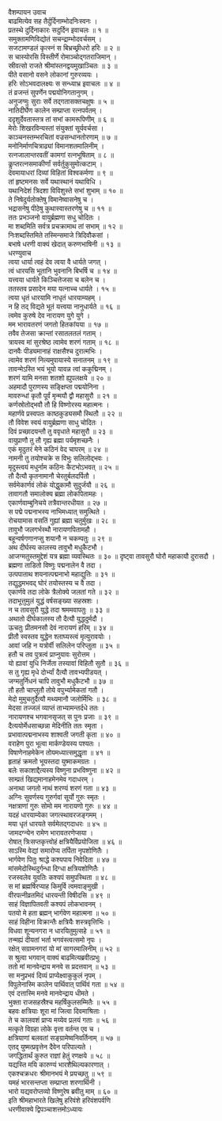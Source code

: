वैशम्पायन उवाच  
बाढमित्येव सह तैर्दुर्दिनाम्भोदनिःस्वनः ।  
प्रतस्थे दुर्दिनाकारः सदुर्दिन इवाचलः ॥ १ ॥  
समुक्तामणिविद्योतं सचन्द्राम्भोदवर्चसम् ।  
सजटामण्डलं कृत्स्नं स बिभ्रच्छ्रीधरो हरिः ॥ २ ॥  
स चास्योरसि विस्तीर्णे रोमाञ्चोद्‌गतराजिमान् ।  
स्रीवत्सो राजते श्रीमांस्तनद्वयमुखाञ्चितः ॥ ३ ॥  
पीते वसानो वसने लोकानां गुरुरव्ययः ।  
हरिः सोऽभवदालक्ष्यः स सन्ध्याभ्र इवाचलः ॥ ४ ॥  
तं व्रजन्तं सुपर्णेन पद्मयोनिगतानुगम् ।  
अनुजग्मुः सुराः सर्वे तद्‌गतासक्तचक्षुषः ॥ ५ ॥  
नातिदीर्घेण कालेन सम्प्राप्ता रत्नपर्वतम् ।  
ददृशुर्देवतास्तत्र तां सभां कामरूपिणीम् ॥ ६ ॥  
मेरोः शिखरविन्यस्तां संयुक्तां सूर्यवर्चसा ।  
काञ्चनस्तम्भरचितां वज्रसन्धानतोरणाम् ॥ ७ ॥  
मनोनिर्माणचित्राढ्यां विमानशतमालिनीम् ।  
रत्नजालान्तरवतीं कामगां रत्नभूषिताम् ॥ ८ ॥  
कॢप्तरत्नसमाकीर्णां सर्वर्तुकुसुमोत्कटाम् ।  
देवमायाधरां दिव्यां विहितां विश्वकर्मणा ॥ ९ ॥  
तां हृष्टमनसः सर्वे यथास्थानं यथाविधि ।  
यथानिदेशं त्रिदशा विविशुस्ते सभां शुभाम् ॥ १० ॥  
ते निषेदुर्यतोक्तेषु विमानेष्वासनेषु च ।  
भद्रासनेषु पीठेषु कुथास्वास्तरणेषु च ॥ ११ ॥  
ततः प्रभञ्जनो वायुर्ब्रह्मणा सधु चोदितः ।  
मा शब्दमिति सर्वत्र प्रचक्रामाथ तां सभाम् ॥ १२ ॥  
निःशब्दस्तिमिते तस्मिन्समाजे त्रिदिवौकसां ।  
बभाषे धरणी वाक्यं खेदात् करुणभाषिनी ॥ १३ ॥  
धरण्युवाच  
त्वया धार्या त्वहं देव त्वया वै धार्यते जगत् ।  
त्वं धारयसि भूतानि भुवनानि बिभर्षि च ॥ १४ ॥  
यत्त्वया धार्यते किञ्चित्तेजसा च बलेन च ।  
ततस्तव प्रसादेन मया यत्नाच्च धार्यते । १५ ॥  
त्वया धृतं धारयामि नाधृतं धारयाम्यहम् ।  
न हि तद् विद्यते भूतं यत्त्वया नानुधार्यते ॥ १६ ॥  
त्वमेव कुरुषे देव नारायण युगे युगे ।  
मम भारावतरणं जगतो हितकांयया ॥ १७ ॥  
तवैव तेजसा क्रान्तां रसातलतलं गताम् ।  
त्रायस्व मां सुरश्रेष्ठ त्वामेव शरणं गताम् ॥ १८ ॥  
दानवैः पीड्यमानाहं राक्षसैश्च दुरात्मभिः ।  
त्वामेव शरणं नित्यमुपायास्ये सनातनम् ॥ १९ ॥  
तावन्मेऽस्ति भयं भूयो यावन्न त्वां ककुद्मिनम् ।  
शरणं यामि मनसा शतशो ह्युपलक्षये ॥ २० ॥  
अहमादौ पुराणस्य सङ्क्षिप्ता पद्मयोनिना ।  
मावरुन्धां कृतौ पूर्वं मृन्मयौ द्वौ महासुरौ ॥ २१ ॥  
कर्णस्रोतोद्‌भवौ तौ हि विष्णोरस्य महात्मनः ।  
महार्णवे प्रस्वपतः काष्ठकुड्यसमौ स्थितौ ॥ २२ ॥  
तौ विवेश स्वयं वायुर्ब्रह्मणा साधु चोदितः ।  
दिवं प्रच्छादयन्तौ तु ववृधाते महासुरौ ॥ २३ ॥  
वायुप्राणौ तु तौ गृह्य ब्रह्मा पर्यमृशच्छनैः ।  
एकं मृदुतरं मेने कठिनं वेद चापरम् ॥ २४ ॥  
नामनी तु तयोश्चक्रे स विभुः सलिलोद्‌भवः ।  
मृदुस्त्वयं मधुर्नाम कठिनः कैटभोऽभवत् ॥ २५ ॥  
तौ दैत्यौ कृतनामानौ चेरतुर्बलदर्पितौ ।  
सर्वमेकार्णवं लोकं योद्धुकामौ सुदुर्जयौ ॥ २६ ॥  
तावागतौ समालोक्य ब्रह्मा लोकपितामहः ।  
एकार्णवाम्बुनिचये तत्रैवान्तरधीयत ॥ २७ ॥  
स पद्मे पद्मनाभस्य नाभिमध्यात् समुत्थिते ।  
रोचयामास वसतिं गुह्यां ब्रह्मा चतुर्मुखः ॥ २८ ॥  
तावुभौ जलगर्भस्थौ नारायणपितामहौ ।  
बहून्वर्षगणानप्सु शयानौ न चकम्पतुः ॥ २९ ॥  
अथ दीर्घस्य कालस्य तावुभौ मधुकैटभौ ।  
आजग्मतुस्तमुद्देशं यत्र ब्रह्मा व्यवस्थितः ॥ ३० ॥
दृष्ट्वा तावसुरौ घोरौ महाकायौ दुरासदौ ।  
ब्रह्मणा ताडितो विष्णुः पद्मनालेन वै तदा ।  
उत्पपाताथ शयनात्पद्मनाभो महाद्युतिः ॥ ३१ ॥  
तद्युद्धमभवद् घोरं तयोस्तस्य च वै तदा ।  
एकार्णवे तदा लोके त्रैलोक्ये जलतां गते ॥ ३२ ॥  
तदाभूत्तुमुलं युद्धं वर्षसङ्ख्या सहस्रशः ।  
न च तावसुरौ युद्धे तदा श्रममवापतुः ॥ ३३ ॥  
अथातो दीर्घकालस्य तौ दैत्यौ युद्धदुर्मदौ ।  
ऊचतुः प्रीतमनसौ देवं नारायणं हरिम् ॥ ३४ ॥  
प्रीतौ स्वस्तव युद्धेन श्लाघ्यस्त्वं मृत्युरावयोः ।  
आवां जहि न यत्रोर्वी सलिलेन परिप्लुता ॥ ३५ ॥  
हतौ च तव पुत्रत्वं प्राप्नुयावः सुरोत्तम ।  
यो ह्यावां युधि निर्जेता तस्यावां विहितौ सुतौ ॥ ३६ ॥  
स तु गृह्य मृधे दोर्भ्यां दैत्यौ तावभ्यपीडयत् ।  
जग्मतुर्निधनं चापि तावुभौ मधुकैटभौ ॥ ३७ ॥  
तौ हतौ चाप्लुतौ तोये वपुर्भ्यामेकतां गतौ ।  
मेदो मुमुचतुर्दैत्यौ मथ्यमानौ जलोर्मिभिः ॥ ३८ ॥  
मेदसा तज्जलं व्याप्तं ताभ्यामन्तर्दधे ततः ।  
नारायणश्च भगवानसृजत् स पुनः प्रजाः ॥ ३९ ॥  
दैत्ययोर्मेधसाच्छन्ना मेदिनीति ततः स्मृता ।  
प्रभावात्पद्मनाभस्य शाश्वती जगती कृता ॥ ४० ॥  
वराहेण पुरा भूत्वा मार्कण्डेयस्य पश्यतः ।  
विषाणेनाहमेकेन तोयमध्यात्समुद्धृता ॥ ४१ ॥  
हृताहं क्रमतो भूयस्तदा युष्माकमग्रतः ।  
बलेः सकाशाद्दैत्यस्य विष्णुना प्रभविष्णुना ॥ ४२ ॥  
साम्प्रतं खिद्यमानाहमेनमेव गदाधरम् ।  
अनाथा जगतो नाथं शरण्यं शरणं गता ॥ ४३ ॥  
अग्निः सुवर्णस्य गुरुर्गवां सूर्यो गुरुः स्मृतः ।  
नक्षत्राणां गुरुः सोमो मम नारायणो गुरुः ॥ ४४ ॥  
यदहं धारयाम्येका जगत्स्थावरजङ्‌गमम् ।  
मया धृतं धारयते सर्वमेतद्‌गदाधरः ॥ ४५ ॥  
जामदग्न्येन रामेण भारावतरणेप्सया ।  
रोषात् त्रिःसप्तकृत्त्वोहं क्षत्रियैर्विप्रयोजिता ॥ ४६ ॥  
साऽस्मि वेद्यां समारोप्य तर्पिता नृपशोणितैः ।  
भार्गवेण पितुः श्राद्धे कश्यपाय निवेदिता ॥ ४७ ॥  
मांसमेदोस्थिदुर्गन्धा दिग्धा क्षत्रियशोणितैः ।  
रजस्वलेव युवतिः कश्यपं समुपस्थिता ॥ ४८ ॥  
स मां ब्रह्मर्षिरप्याह किमुर्वि त्वमवाङ्मुखी ।  
वीरपत्नीव्रतमिदं धारयन्ती विषीदसि ॥ ४९ ॥  
साहं विज्ञापितवती कश्यपं लोकभावनम् ।  
पतयो मे हता ब्रह्मन् भार्गवेण महात्मना ॥ ५० ॥  
साहं विहीना विक्रान्तैः क्षत्रियैः शस्त्रवृत्तिभिः ।  
विधवा शून्यनगरा न धारयितुमुत्सहे ॥ ५१ ॥  
तन्मह्यं दीयतां भर्ता भगवंस्त्वत्समो नृपः ।  
रक्षेत् सग्रामनगरां यो मां सागरमालिनीम् ॥ ५२ ॥  
स श्रुत्वा भगवान् वाक्यं बाढमित्यब्रवीत्प्रभुः ।  
ततो मां मानवेन्द्राय मनवे स प्रदत्तवान् ॥ ५३ ॥  
सा मनुप्रभवं दिव्यं प्राप्येक्ष्वाकुकुलं नृपम् ।  
विपुलेनास्मि कालेन पार्थिवात् पार्थिवं गता ॥ ५४ ॥  
एवं दत्तास्मि मनवे मानवेन्द्राय धीमते ।  
भुक्ता राजसहस्रैश्च महर्षिकुलसम्मितैः ॥ ५५ ॥  
बहवः क्षत्रियाः शूरा मां जित्वा दिवमाश्रिताः ।  
ते च कालवशं प्राप्य मय्येव प्रलयं गताः ॥ ५६ ॥  
मत्कृते विग्रहा लोके वृत्ता वर्तन्त एव च ।  
क्षत्रियाणां बलवतां सङ्ग्रामेष्वनिवर्तिनाम् ॥ ५७ ॥  
एतद् युष्मत्प्रवृत्तेन दैवेन परिपाल्यते ।  
जगद्धितार्थं कुरुत राज्ञां हेतुं रणक्षये ॥ ५८ ॥  
यद्यस्ति मयि कारुण्यं भारशैथिल्यकारणात् ।  
एकश्चक्रधरः श्रीमानभयं मे प्रयच्छतु ॥ ५९ ॥  
यमहं भारसन्तप्ता सम्प्राप्ता शरणार्थिनी ।  
भारो यद्यवरोप्तव्यो विष्णुरेष ब्रवीतु माम् ॥ ६० ॥  
इति श्रीमहाभारते खिलेषु हरिवंशे हरिवंशपर्वणि  
धरणीवाक्ये द्विपञ्चाशत्तमोऽध्यायः
